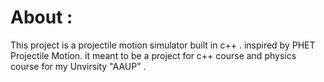 # About :  
This project is a projectile motion simulator built in c++ . inspired by PHET Projectile Motion.
it meant to be a project for c++ course and physics course for my Unvirsity "AAUP" .
